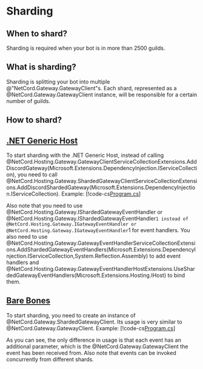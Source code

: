 # Sharding

## When to shard?

Sharding is required when your bot is in more than 2500 guilds.

## What is sharding?

Sharding is splitting your bot into multiple @"NetCord.Gateway.GatewayClient"s. Each shard, represented as a @NetCord.Gateway.GatewayClient instance, will be responsible for a certain number of guilds.

## How to shard?

## [.NET Generic Host](#tab/generic-host)

To start sharding with the .NET Generic Host, instead of calling @NetCord.Hosting.Gateway.GatewayClientServiceCollectionExtensions.AddDiscordGateway(Microsoft.Extensions.DependencyInjection.IServiceCollection), you need to call @NetCord.Hosting.Gateway.ShardedGatewayClientServiceCollectionExtensions.AddDiscordShardedGateway(Microsoft.Extensions.DependencyInjection.IServiceCollection). Example:
[!code-cs[Program.cs](ShardingHosting/Program.cs)]

Also note that you need to use @NetCord.Hosting.Gateway.IShardedGatewayEventHandler or @NetCord.Hosting.Gateway.IShardedGatewayEventHandler`1 instead of @NetCord.Hosting.Gateway.IGatewayEventHandler or @NetCord.Hosting.Gateway.IGatewayEventHandler`1 for event handlers. You also need to use @NetCord.Hosting.Gateway.GatewayEventHandlerServiceCollectionExtensions.AddShardedGatewayEventHandlers(Microsoft.Extensions.DependencyInjection.IServiceCollection,System.Reflection.Assembly) to add event handlers and @NetCord.Hosting.Gateway.GatewayEventHandlerHostExtensions.UseShardedGatewayEventHandlers(Microsoft.Extensions.Hosting.IHost) to bind them.

## [Bare Bones](#tab/bare-bones)

To start sharding, you need to create an instance of @NetCord.Gateway.ShardedGatewayClient. Its usage is very similar to @NetCord.Gateway.GatewayClient. Example:
[!code-cs[Program.cs](Sharding/Program.cs)]

As you can see, the only difference in usage is that each event has an additional parameter, which is the @NetCord.Gateway.GatewayClient the event has been received from. Also note that events can be invoked concurrently from different shards.
